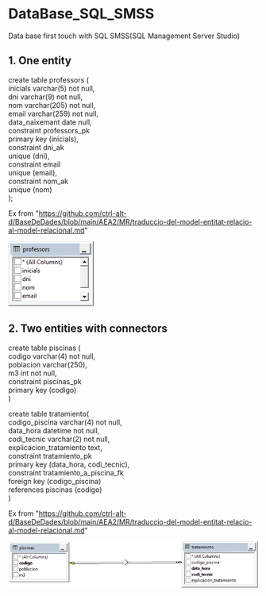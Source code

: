 # DataBase_SQL_SMSS
Data base first touch with SQL SMSS(SQL Management Server Studio)

## 1. One entity


create table professors ( <br>
 	inicials varchar(5) not null, <br>
 	dni varchar(9) not null, <br>
 	nom varchar(205) not null, <br>
 	email varchar(259) not null, <br>
 	data_naixemant date null, <br>
 	constraint professors_pk <br>
		primary key (inicials), <br>
 	constraint dni_ak <br>
		unique (dni), <br>
 	constraint email <br>
		unique (email), <br>
 	constraint nom_ak <br>
  		unique (nom) <br>
);

Ex from "https://github.com/ctrl-alt-d/BaseDeDades/blob/main/AEA2/MR/traduccio-del-model-entitat-relacio-al-model-relacional.md"

![alt text](https://github.com/Freixenete/DataBase_SQL_SMSS/blob/main/una%20entidad.png "Una entidad")


## 2. Two entities with connectors

create table piscinas ( <br>
 	codigo varchar(4) not null, <br>
 	poblacion varchar(250), <br>
 	m3 int not null, <br>
 	constraint piscinas_pk <br>
		primary key (codigo) <br>
)

create table tratamiento( <br>
 	codigo_piscina varchar(4) not null, <br>
 	data_hora datetime not null, <br>
 	codi_tecnic varchar(2) not null, <br>
 	explicacion_tratamiento text, <br>
 	constraint tratamiento_pk <br>
		primary key (data_hora, codi_tecnic), <br>
 	constraint tratamiento_a_piscina_fk <br>
		foreign key (codigo_piscina) <br>
		references piscinas (codigo) <br>
)

Ex from "https://github.com/ctrl-alt-d/BaseDeDades/blob/main/AEA2/MR/traduccio-del-model-entitat-relacio-al-model-relacional.md"

![alt text](https://github.com/Freixenete/DataBase_SQL_SMSS/blob/main/conexiones.png "Conexiones")
